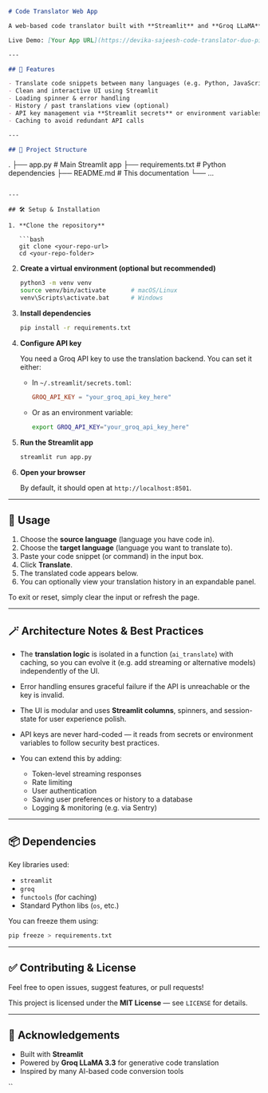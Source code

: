 ```markdown
# Code Translator Web App

A web-based code translator built with **Streamlit** and **Groq LLaMA**, which allows users to convert code from one programming language to another (over 30 languages supported).

Live Demo: [Your App URL](https://devika-sajeesh-code-translator-duo-pilvnz.streamlit.app/)

---

## 🚀 Features

- Translate code snippets between many languages (e.g. Python, JavaScript, C++, Java, Rust, etc.)
- Clean and interactive UI using Streamlit
- Loading spinner & error handling
- History / past translations view (optional)
- API key management via **Streamlit secrets** or environment variables
- Caching to avoid redundant API calls

---

## 🧩 Project Structure
```

.
├── app.py # Main Streamlit app
├── requirements.txt # Python dependencies
├── README.md # This documentation
└── ...

````

---

## 🛠️ Setup & Installation

1. **Clone the repository**

   ```bash
   git clone <your-repo-url>
   cd <your-repo-folder>
````

2. **Create a virtual environment (optional but recommended)**

   ```bash
   python3 -m venv venv
   source venv/bin/activate       # macOS/Linux
   venv\Scripts\activate.bat      # Windows
   ```

3. **Install dependencies**

   ```bash
   pip install -r requirements.txt
   ```

4. **Configure API key**

   You need a Groq API key to use the translation backend. You can set it either:

   - In `~/.streamlit/secrets.toml`:

     ```toml
     GROQ_API_KEY = "your_groq_api_key_here"
     ```

   - Or as an environment variable:

     ```bash
     export GROQ_API_KEY="your_groq_api_key_here"
     ```

5. **Run the Streamlit app**

   ```bash
   streamlit run app.py
   ```

6. **Open your browser**

   By default, it should open at `http://localhost:8501`.

---

## 📐 Usage

1. Choose the **source language** (language you have code in).
2. Choose the **target language** (language you want to translate to).
3. Paste your code snippet (or command) in the input box.
4. Click **Translate**.
5. The translated code appears below.
6. You can optionally view your translation history in an expandable panel.

To exit or reset, simply clear the input or refresh the page.

---

## 🪄 Architecture Notes & Best Practices

- The **translation logic** is isolated in a function (`ai_translate`) with caching, so you can evolve it (e.g. add streaming or alternative models) independently of the UI.
- Error handling ensures graceful failure if the API is unreachable or the key is invalid.
- The UI is modular and uses **Streamlit columns**, spinners, and session-state for user experience polish.
- API keys are never hard-coded — it reads from secrets or environment variables to follow security best practices.
- You can extend this by adding:

  - Token-level streaming responses
  - Rate limiting
  - User authentication
  - Saving user preferences or history to a database
  - Logging & monitoring (e.g. via Sentry)

---

## 📦 Dependencies

Key libraries used:

- `streamlit`
- `groq`
- `functools` (for caching)
- Standard Python libs (`os`, etc.)

You can freeze them using:

```bash
pip freeze > requirements.txt
```

---

## ✅ Contributing & License

Feel free to open issues, suggest features, or pull requests!

This project is licensed under the **MIT License** — see `LICENSE` for details.

---

## 🙋 Acknowledgements

- Built with **Streamlit**
- Powered by **Groq LLaMA 3.3** for generative code translation
- Inspired by many AI-based code conversion tools

``

```

```
